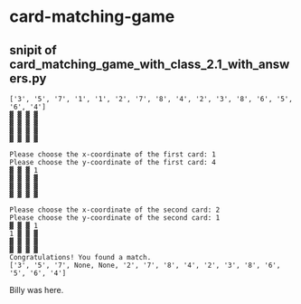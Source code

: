 # card-matching-game


## snipit of card_matching_game_with_class_2.1_with_answers.py
```
['3', '5', '7', '1', '1', '2', '7', '8', '4', '2', '3', '8', '6', '5', '6', '4']
▓ ▓ ▓ ▓
▓ ▓ ▓ ▓
▓ ▓ ▓ ▓
▓ ▓ ▓ ▓

Please choose the x-coordinate of the first card: 1
Please choose the y-coordinate of the first card: 4
▓ ▓ ▓ 1
▓ ▓ ▓ ▓
▓ ▓ ▓ ▓
▓ ▓ ▓ ▓

Please choose the x-coordinate of the second card: 2
Please choose the y-coordinate of the second card: 1
▓ ▓ ▓ 1
1 ▓ ▓ ▓
▓ ▓ ▓ ▓
▓ ▓ ▓ ▓
Congratulations! You found a match.
['3', '5', '7', None, None, '2', '7', '8', '4', '2', '3', '8', '6', '5', '6', '4']
```

Billy was here.


